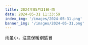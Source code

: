 ```yaml
---
title: 2024年05月31日-雨
date: 2024-05-31 11:33:59
index_img: '/images/2024-05-31.png'
banner_img: '/images/2024-05-31.png'
---
```

雨虽小，注意保暖别感冒